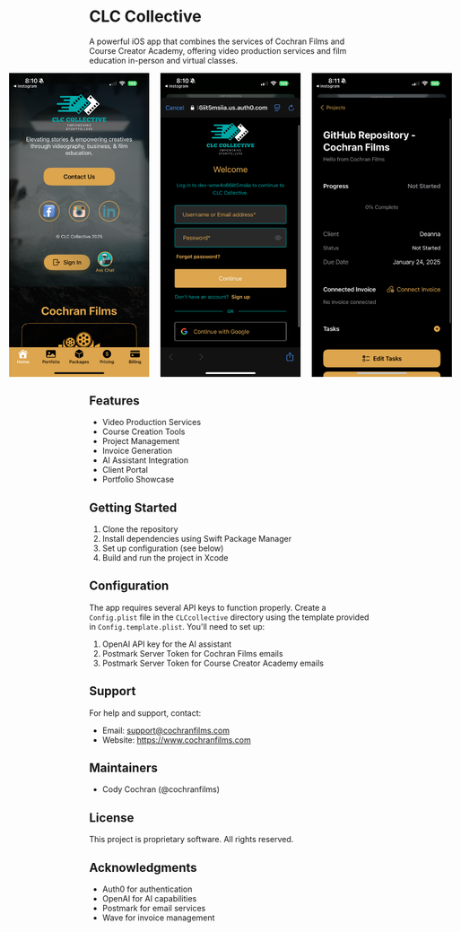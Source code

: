 # CLC Collective

A powerful iOS app that combines the services of Cochran Films and Course Creator Academy, offering video production services and film education in-person and virtual classes.

<div align="center" style="display: flex; justify-content: center; gap: 20px;">
  <img src="assets/images/app-screenshot.png" alt="CLC Collective Home Screen" width="250"/>
  <img src="assets/images/app-screenshot-2.png" alt="CLC Collective Portfolio View" width="250"/>
  <img src="assets/images/app-screenshot-3.png" alt="CLC Collective Services" width="250"/>
</div>

## Features

- Video Production Services
- Course Creation Tools
- Project Management
- Invoice Generation
- AI Assistant Integration
- Client Portal
- Portfolio Showcase

## Getting Started

1. Clone the repository
2. Install dependencies using Swift Package Manager
3. Set up configuration (see below)
4. Build and run the project in Xcode

## Configuration

The app requires several API keys to function properly. Create a `Config.plist` file in the `CLCcollective` directory using the template provided in `Config.template.plist`. You'll need to set up:

1. OpenAI API key for the AI assistant
2. Postmark Server Token for Cochran Films emails
3. Postmark Server Token for Course Creator Academy emails

## Support

For help and support, contact:
- Email: support@cochranfilms.com
- Website: https://www.cochranfilms.com

## Maintainers

- Cody Cochran (@cochranfilms)

## License

This project is proprietary software. All rights reserved.

## Acknowledgments

- Auth0 for authentication
- OpenAI for AI capabilities
- Postmark for email services
- Wave for invoice management 
